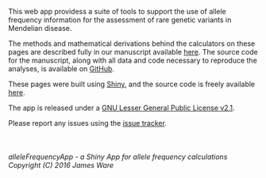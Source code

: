 This web app providess a suite of tools to support the use of allele frequency information for the assessment of rare genetic variants in Mendelian disease.

The methods and mathematical derivations behind the calculators on these pages are described fully in our manuscript available [here](https://www.nature.com/articles/gim201726).  The source code for the manuscript, along with all data and code necessary to reproduce the analyses, is available on [GitHub](https://github.com/ImperialCardioGenetics/frequencyFilter).

These pages were built using [Shiny](http://shiny.rstudio.com), and the source code is freely available [here](https://github.com/jamesware/alleleFrequencyApp).

The app is released under a [GNU Lesser General Public License v2.1](https://github.com/jamesware/alleleFrequencyApp/blob/master/LICENSE_LPGL-2.1.md).  

Please report any issues using the [issue tracker](https://github.com/jamesware/alleleFrequencyApp/issues/new).  
<br>
<br>
<br>
*alleleFrequencyApp - a Shiny App for allele frequency calculations Copyright (C) 2016 James Ware*
